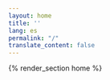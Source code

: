 ```yaml
---
layout: home
title: ''
lang: es
permalink: "/"
translate_content: false
---
```



{% render_section home %}
